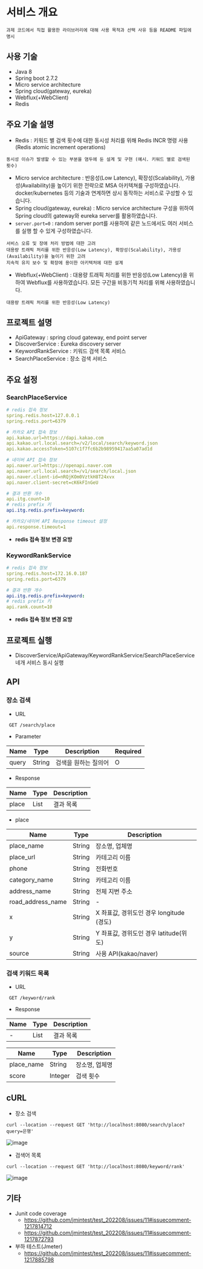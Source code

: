# 서비스 개요

```
과제 코드에서 직접 활용한 라이브러리에 대해 사용 목적과 선택 사유 등을 README 파일에 명시
```

## 사용 기술
 * Java 8
 * Spring boot 2.7.2
 * Micro service architecture
 * Spring cloud(gateway, eureka)
 * Webflux(+WebClient)
 * Redis

## 주요 기술 설명

 * Redis : 키워드 별 검색 횟수에 대한 동시성 처리를 위해 Redis INCR 명령 사용(Redis atomic increment operations)
```
동시성 이슈가 발생할 수 있는 부분을 염두에 둔 설계 및 구현 (예시. 키워드 별로 검색된 횟수)
```
 * Micro service architecture : 반응성(Low Latency), 확장성(Scalability), 가용성(Availability)을 높이기 위한 전략으로 MSA 아키텍쳐를 구성하였습니다.
 docker/kubernetes 등의 기술과 연계하면 상시 동작하는 서비스로 구성할 수 있습니다. 
* Spring cloud(gateway, eureka) : Micro service architecture 구성을 위하여 Spring cloud의 gateway와 eureka server를 활용하였습니다.
* `server.port=0` : random server port를 사용하여 같은 노드에서도 여러 서비스를 실행 할 수 있게 구성하였습니다.
```
서비스 오류 및 장애 처리 방법에 대한 고려
대용량 트래픽 처리를 위한 반응성(Low Latency), 확장성(Scalability), 가용성(Availability)을 높이기 위한 고려
지속적 유지 보수 및 확장에 용이한 아키텍처에 대한 설계
```

 * Webflux(+WebClient) : 대용량 트래픽 처리를 위한 반응성(Low Latency)을 위하여 Webflux를 사용하였습니다. 모든 구간을 비동기적 처리를 위해 사용하였습니다.
 
 ```
 대용량 트래픽 처리를 위한 반응성(Low Latency)
 ```
 
## 프로젝트 설명
 * ApiGateway : spring cloud gateway, end point server
 * DiscoverService : Eureka discovery server
 * KeywordRankService : 키워드 검색 목록 서비스
 * SearchPlaceService : 장소 검색 서비스
 
## 주요 설정

### SearchPlaceService

```yml
# redis 접속 정보
spring.redis.host=127.0.0.1
spring.redis.port=6379

# 카카오 API 접속 정보
api.kakao.url=https://dapi.kakao.com
api.kakao.url.local.search=/v2/local/search/keyword.json
api.kakao.accessToken=5107c1f7fc6b2b98959417aa5a07ad1d

# 네이버 API 접속 정보
api.naver.url=https://openapi.naver.com
api.naver.url.local.search=/v1/search/local.json
api.naver.client-id=nRQjKOm0VztkH8T24xvx
api.naver.client-secret=cK6kFInGeU

# 결과 반환 개수
api.itg.count=10
# redis prefix 키
api.itg.redis.prefix=keyword: 

# 카카오/네이버 API Response timeout 설정
api.response.timeout=1
```
 * **redis 접속 정보 변경 요방**

### KeywordRankService

```yml
# redis 접속 정보
spring.redis.host=172.16.0.187
spring.redis.port=6379

# 결과 반환 개수
api.itg.redis.prefix=keyword:
# redis prefix 키
api.rank.count=10
```
 * **redis 접속 정보 변경 요방**

## 프로젝트 실행
 * DiscoverService/ApiGateway/KeywordRankService/SearchPlaceService 네개 서비스 동시 실행
 
## API

### 장소 검색

* URL
```
 GET /search/place
```

* Parameter

| Name | Type | Description | Required |
| ---- | ---- | ---- | ---- |
| query | String | 검색을 원하는 질의어 | O |

* Response

| Name | Type | Description |
| ---- | ---- | ---- |
| place | List | 결과 목록 |

* place

| Name | Type | Description |
| ---- | ---- | ---- |
| place_name | String | 장소명, 업체명 |
| place_url | String | 카테고리 이름 |
| phone | String | 전화번호 |
| category_name | String | 카테고리 이름 |
| address_name | String | 전체 지번 주소 |
| road_address_name | String | - |
| x | String | X 좌표값, 경위도인 경우 longitude (경도) |
| y | String | Y 좌표값, 경위도인 경우 latitude(위도) |
| source | String | 사용 API(kakao/naver) |



### 검색 키워드 목록

* URL
```
 GET /keyword/rank
```

* Response

| Name | Type | Description |
| ---- | ---- | ---- |
| - | List | 결과 목록 |

| Name | Type | Description |
| ---- | ---- | ---- |
| place_name | String | 장소명, 업체명 |
| score | Integer | 검색 횟수 |


## cURL

* 장소 검색
```
curl --location --request GET 'http://localhost:8080/search/place?query=은행'
```
![image](https://user-images.githubusercontent.com/111035377/185112319-72da8882-bbb2-44f8-a2e9-8d01977270d4.png)


* 검색어 목록
```
curl --location --request GET 'http://localhost:8080/keyword/rank'
```
![image](https://user-images.githubusercontent.com/111035377/185112402-8b891334-5343-449b-9968-2509f7939965.png)



## 기타
 * Junit code coverage
   * https://github.com/jmintest/test_202208/issues/11#issuecomment-1217814712
   * https://github.com/jmintest/test_202208/issues/11#issuecomment-1217872793
 * 부하 테스트(Jmeter)
   *  https://github.com/jmintest/test_202208/issues/11#issuecomment-1217885798
